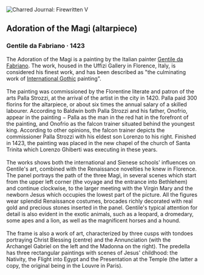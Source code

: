 <div class="artwork-of-the-day">
  <div class="container">
    <div class="img-wrapper">
      <img
        src="https://uploads5.wikiart.org/images/gentile-da-fabriano/adoration-of-the-magi-altarpiece.jpg!Large.jpg"
        alt="Charred Journal: Firewritten V" />
    </div>
    <div class="artwork-detail">
      <div class="artwork-origin"> 
        <h2 class="artwork-name">Adoration of the Magi (altarpiece)</h2>
        <h3 class="artist">
          Gentile da Fabriano
                    ·  1423
        </h3>
      </div>
      <p class="description">
        <span class="artwork-description-text ng-binding" ng-bind-html="viewModel.ArtworkOfTheDay.Description | unsafe">The Adoration of the Magi is a painting by the Italian painter <a target="_blank" href="/en/gentile-da-fabriano">Gentile da Fabriano</a>. The work, housed in the Uffizi Gallery in Florence, Italy, is considered his finest work, and has been described as "the culminating work of <a target="_blank" href="/en/paintings-by-style/international-gothic">International Gothic</a> painting".
<br>
<br>The painting was commissioned by the Florentine literate and patron of the arts Palla Strozzi, at the arrival of the artist in the city in 1420. Palla paid 300 florins for the altarpiece, or about six times the annual salary of a skilled labourer. According to Baldwin both Palla Strozzi and his father, Onofrio, appear in the painting − Palla as the man in the red hat in the forefront of the painting, and Onofrio as the falcon trainer situated behind the youngest king. According to other opinions, the falcon trainer depicts the commissioner Palla Strozzi with his eldest son Lorenzo to his right. Finished in 1423, the painting was placed in the new chapel of the church of Santa Trinita which Lorenzo Ghiberti was executing in these years.
<br>
<br>The works shows both the international and Sienese schools' influences on Gentile's art, combined with the Renaissance novelties he knew in Florence. The panel portrays the path of the three Magi, in several scenes which start from the upper left corner (the voyage and the entrance into Bethlehem) and continue clockwise, to the larger meeting with the Virgin Mary and the newborn Jesus which occupies the lowest part of the picture. All the figures wear splendid Renaissance costumes, brocades richly decorated with real gold and precious stones inserted in the panel. Gentile's typical attention for detail is also evident in the exotic animals, such as a leopard, a dromedary, some apes and a lion, as well as the magnificent horses and a hound.
<br>
<br>The frame is also a work of art, characterized by three cusps with tondoes portraying Christ Blessing (centre) and the Annunciation (with the Archangel Gabriel on the left and the Madonna on the right). The predella has three rectangular paintings with scenes of Jesus' childhood: the Nativity, the Flight into Egypt and the Presentation at the Temple (the latter a copy, the original being in the Louvre in Paris).</span>
                        <div class="text-shadow-container" ng-show="showShadow" style=""></div>
      </p>
    </div>
  </div>

</div>
